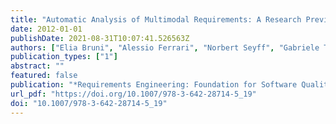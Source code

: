 ```yaml
---
title: "Automatic Analysis of Multimodal Requirements: A Research Preview"
date: 2012-01-01
publishDate: 2021-08-31T10:07:41.526563Z
authors: ["Elia Bruni", "Alessio Ferrari", "Norbert Seyff", "Gabriele Tolomei"]
publication_types: ["1"]
abstract: ""
featured: false
publication: "*Requirements Engineering: Foundation for Software Quality - 18th International Working Conference, REFSQ 2012, Essen, Germany, March 19-22, 2012. Proceedings*"
url_pdf: "https://doi.org/10.1007/978-3-642-28714-5_19"
doi: "10.1007/978-3-642-28714-5_19"
---
```


